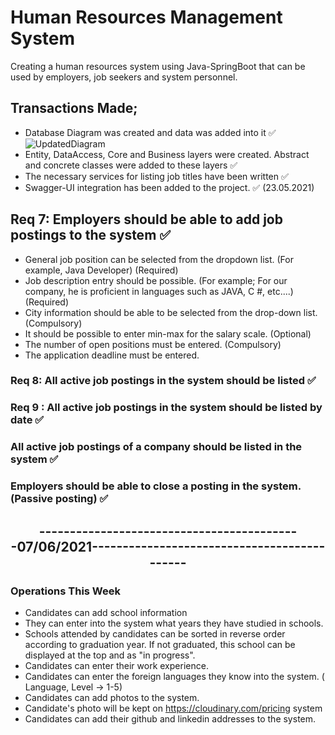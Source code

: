 # Human Resources Management System

Creating a human resources system using Java-SpringBoot that can be used by employers, job seekers and system personnel.
 
## Transactions Made;
- Database Diagram was created and data was added into it ✅
![UpdatedDiagram](https://user-images.githubusercontent.com/36954450/121079285-9f0e8f80-c7e2-11eb-8e7b-f788c296828e.png)
- Entity, DataAccess, Core and Business layers were created. Abstract and concrete classes were added to these layers ✅
- The necessary services for listing job titles have been written ✅
- Swagger-UI integration has been added to the project. ✅ (23.05.2021)

## Req 7: Employers should be able to add job postings to the system ✅
- General job position can be selected from the dropdown list. (For example, Java Developer) (Required)
- Job description entry should be possible. (For example; For our company, he is proficient in languages ​​such as JAVA, C #, etc....)(Required)
- City information should be able to be selected from the drop-down list. (Compulsory)
- It should be possible to enter min-max for the salary scale. (Optional)
- The number of open positions must be entered. (Compulsory)
- The application deadline must be entered.

### Req 8: All active job postings in the system should be listed ✅
### Req 9 : All active job postings in the system should be listed by date ✅
### All active job postings of a company should be listed in the system ✅
### Employers should be able to close a posting in the system. (Passive posting) ✅

   <h2 align ="center">-------------------------------------------07/06/2021--------------------------------------------</h2>
   
### Operations This Week
- Candidates can add school information
- They can enter into the system what years they have studied in schools.
- Schools attended by candidates can be sorted in reverse order according to graduation year. If not graduated, this school can be displayed at the top and as "in progress".
- Candidates can enter their work experience.
- Candidates can enter the foreign languages ​​they know into the system. ( Language, Level -> 1-5)
- Candidates can add photos to the system.
- Candidate's photo will be kept on https://cloudinary.com/pricing system
- Candidates can add their github and linkedin addresses to the system.
   

  
